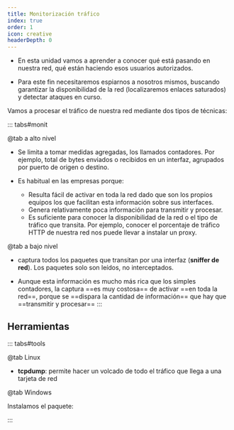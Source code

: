 ```yaml
---
title: Monitorización tráfico
index: true
order: 1
icon: creative
headerDepth: 0
---
```

 
* En esta unidad vamos a aprender a conocer qué está pasando en nuestra red, qué están haciendo esos usuarios autorizados. 

* Para este fin necesitaremos espiarnos a nosotros mismos, buscando garantizar la disponibilidad de la red (localizaremos enlaces saturados) y detectar ataques en curso.


Vamos a procesar el tráfico de nuestra red mediante dos tipos de técnicas:


::: tabs#monit

@tab a alto nivel

- Se limita a tomar medidas agregadas, los llamados contadores. Por ejemplo, total de bytes enviados o recibidos en un interfaz, agrupados por puerto de origen o destino. 

- Es habitual en las empresas porque:
  * Resulta fácil de activar en toda la red dado que son los propios equipos los que facilitan esta información sobre sus interfaces.
  * Genera relativamente poca información para transmitir y procesar.
  * Es suficiente para conocer la disponibilidad de la red o el tipo de tráfico que transita. Por ejemplo, conocer el porcentaje de tráfico HTTP de nuestra red nos puede llevar a instalar un proxy.


@tab a bajo nivel

* captura todos los paquetes que transitan por una interfaz (**sniffer de red**). Los paquetes solo son leídos, no interceptados. 

* Aunque esta información es mucho más rica que los simples contadores, la captura ==es muy costosa== de activar ==en toda la red==, porque se ==dispara la cantidad de información== que hay que ==transmitir y procesar== 
:::


## Herramientas

::: tabs#tools

@tab Linux

* **tcpdump**: permite hacer un volcado de todo el tráfico que llega a una tarjeta de red



@tab Windows


Instalamos el paquete:

:::
